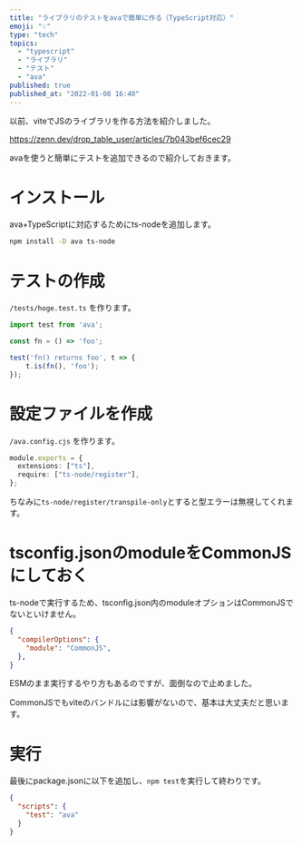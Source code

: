```yaml
---
title: "ライブラリのテストをavaで簡単に作る（TypeScript対応）"
emoji: "💡"
type: "tech"
topics:
  - "typescript"
  - "ライブラリ"
  - "テスト"
  - "ava"
published: true
published_at: "2022-01-08 16:40"
---
```


以前、viteでJSのライブラリを作る方法を紹介しました。

https://zenn.dev/drop_table_user/articles/7b043bef6cec29

avaを使うと簡単にテストを追加できるので紹介しておきます。

# インストール

ava+TypeScriptに対応するためにts-nodeを追加します。

```bash
npm install -D ava ts-node
```

# テストの作成

`/tests/hoge.test.ts` を作ります。

```ts
import test from 'ava';

const fn = () => 'foo';

test('fn() returns foo', t => {
	t.is(fn(), 'foo');
});
```

# 設定ファイルを作成

`/ava.config.cjs` を作ります。

```ts
module.exports = {
  extensions: ["ts"],
  require: ["ts-node/register"],
};
```

ちなみに`ts-node/register/transpile-only`とすると型エラーは無視してくれます。

# tsconfig.jsonのmoduleをCommonJSにしておく

ts-nodeで実行するため、tsconfig.json内のmoduleオプションはCommonJSでないといけません。

```json:tsconfig.json
{
  "compilerOptions": {
    "module": "CommonJS",
  },
}
```

ESMのまま実行するやり方もあるのですが、面倒なので止めました。

CommonJSでもviteのバンドルには影響がないので、基本は大丈夫だと思います。

# 実行

最後にpackage.jsonに以下を追加し、`npm test`を実行して終わりです。

```json:package.json
{
  "scripts": {
    "test": "ava"
  }
}
```
